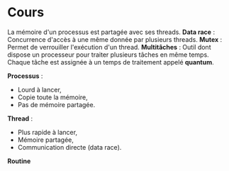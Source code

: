 # Cours

La mémoire d'un processus est partagée avec ses threads.
**Data race** : Concurrence d'accès à une même donnée par plusieurs threads.
**Mutex** : Permet de verrouiller l'exécution d'un thread.
**Multitâches** : Outil dont dispose un processeur pour traiter plusieurs tâches en même temps. Chaque tâche est assignée à un temps de traitement appelé **quantum**.

**Processus** : 
 * Lourd à lancer,
 * Copie toute la mémoire,
 * Pas de mémoire partagée.

**Thread** :
 * Plus rapide à lancer,
 *  Mémoire partagée,
 * Communication directe (data race).

**Routine**
<!--stackedit_data:
eyJoaXN0b3J5IjpbLTQ3NjkwMDY5NiwxMDM1OTY4MjgzLC0xOT
MzMTY5NDg4XX0=
-->